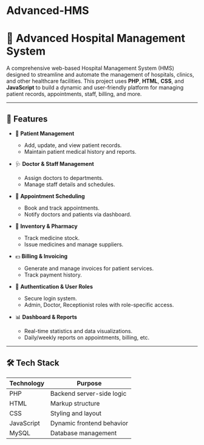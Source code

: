 # Advanced-HMS
# 🏥 Advanced Hospital Management System

A comprehensive web-based Hospital Management System (HMS) designed to streamline and automate the management of hospitals, clinics, and other healthcare facilities. This project uses **PHP**, **HTML**, **CSS**, and **JavaScript** to build a dynamic and user-friendly platform for managing patient records, appointments, staff, billing, and more.

---

## 🚀 Features

- 🧾 **Patient Management**
  - Add, update, and view patient records.
  - Maintain patient medical history and reports.

- 🩺 **Doctor & Staff Management**
  - Assign doctors to departments.
  - Manage staff details and schedules.

- 📅 **Appointment Scheduling**
  - Book and track appointments.
  - Notify doctors and patients via dashboard.

- 💊 **Inventory & Pharmacy**
  - Track medicine stock.
  - Issue medicines and manage suppliers.

- 💵 **Billing & Invoicing**
  - Generate and manage invoices for patient services.
  - Track payment history.

- 🔐 **Authentication & User Roles**
  - Secure login system.
  - Admin, Doctor, Receptionist roles with role-specific access.

- 📊 **Dashboard & Reports**
  - Real-time statistics and data visualizations.
  - Daily/weekly reports on appointments, billing, etc.

---

## 🛠️ Tech Stack

| Technology  | Purpose                    |
|-------------|----------------------------|
| PHP         | Backend server-side logic  |
| HTML        | Markup structure           |
| CSS         | Styling and layout         |
| JavaScript  | Dynamic frontend behavior  |
| MySQL       | Database management        |


